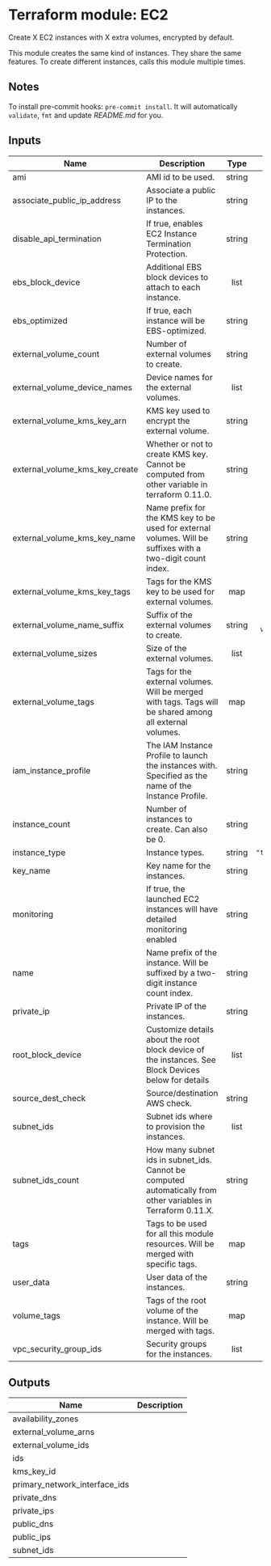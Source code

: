 # Terraform module: EC2

Create X EC2 instances with X extra volumes, encrypted by default.

This module creates the same kind of instances.
They share the same features.
To create different instances, calls this module multiple times.

## Notes

To install pre-commit hooks: `pre-commit install`.
It will automatically `validate`, `fmt` and update *README.md* for you.

<!-- BEGINNING OF PRE-COMMIT-TERRAFORM DOCS HOOK -->
## Inputs

| Name | Description | Type | Default | Required |
|------|-------------|:----:|:-----:|:-----:|
| ami | AMI id to be used. | string | `""` | no |
| associate\_public\_ip\_address | Associate a public IP to the instances. | string | `"false"` | no |
| disable\_api\_termination | If true, enables EC2 Instance Termination Protection. | string | `"false"` | no |
| ebs\_block\_device | Additional EBS block devices to attach to each instance. | list | `[]` | no |
| ebs\_optimized | If true, each instance will be EBS-optimized. | string | `"false"` | no |
| external\_volume\_count | Number of external volumes to create. | string | `"0"` | no |
| external\_volume\_device\_names | Device names for the external volumes. | list | `[ "" ]` | no |
| external\_volume\_kms\_key\_arn | KMS key used to encrypt the external volume. | string | `""` | no |
| external\_volume\_kms\_key\_create | Whether or not to create KMS key. Cannot be computed from other variable in terraform 0.11.0. | string | `"false"` | no |
| external\_volume\_kms\_key\_name | Name prefix for the KMS key to be used for external volumes. Will be suffixes with a two-digit count index. | string | `""` | no |
| external\_volume\_kms\_key\_tags | Tags for the KMS key to be used for external volumes. | map | `{}` | no |
| external\_volume\_name\_suffix | Suffix of the external volumes to create. | string | `"extra-volumes"` | no |
| external\_volume\_sizes | Size of the external volumes. | list | `[ "" ]` | no |
| external\_volume\_tags | Tags for the external volumes. Will be merged with tags. Tags will be shared among all external volumes. | map | `{}` | no |
| iam\_instance\_profile | The IAM Instance Profile to launch the instances with. Specified as the name of the Instance Profile. | string | `""` | no |
| instance\_count | Number of instances to create. Can also be 0. | string | `"1"` | no |
| instance\_type | Instance types. | string | `"t3.small"` | no |
| key\_name | Key name for the instances. | string | `""` | no |
| monitoring | If true, the launched EC2 instances will have detailed monitoring enabled | string | `"false"` | no |
| name | Name prefix of the instance. Will be suffixed by a two-digit instance count index. | string | `""` | no |
| private\_ip | Private IP of the instances. | string | `""` | no |
| root\_block\_device | Customize details about the root block device of the instances. See Block Devices below for details | list | `[]` | no |
| source\_dest\_check | Source/destination AWS check. | string | `"true"` | no |
| subnet\_ids | Subnet ids where to provision the instances. | list | `[ "" ]` | no |
| subnet\_ids\_count | How many subnet ids in subnet_ids. Cannot be computed automatically from other variables in Terraform 0.11.X. | string | `"0"` | no |
| tags | Tags to be used for all this module resources. Will be merged with specific tags. | map | `{}` | no |
| user\_data | User data of the instances. | string | `""` | no |
| volume\_tags | Tags of the root volume of the instance. Will be merged with tags. | map | `{}` | no |
| vpc\_security\_group\_ids | Security groups for the instances. | list | `[]` | no |

## Outputs

| Name | Description |
|------|-------------|
| availability\_zones |  |
| external\_volume\_arns |  |
| external\_volume\_ids |  |
| ids |  |
| kms\_key\_id |  |
| primary\_network\_interface\_ids |  |
| private\_dns |  |
| private\_ips |  |
| public\_dns |  |
| public\_ips |  |
| subnet\_ids |  |

<!-- END OF PRE-COMMIT-TERRAFORM DOCS HOOK -->
